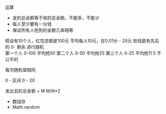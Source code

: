 运算
- 发的总金额等于收的总金额，不能多，不能少
- 每人至少要有一分钱
- 保证所有人抢到的金额几率相等

假设有10个人，红包总额是100元
平均每人10元，在0.01分 -  20元
抢钱是有先后的  0- 剩余  进行随机  
第一个人   0-100  平均抢50
第二个人   0-50  平均抢25
第三个人   0-25  平均抢11.5
不公平的

每次随机值相同

0 - 区间
0 - 20

发出去的总金额 = M    M/N*2

- 数组存
- Math.random